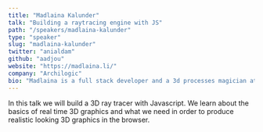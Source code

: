 ```yaml
---
title: "Madlaina Kalunder"
talk: "Building a raytracing engine with JS"
path: "/speakers/madlaina-kalunder"
type: "speaker"
slug: "madlaina-kalunder"
twitter: "anialdam"
github: "aadjou"
website: "https://madlaina.li/"
company: "Archilogic"
bio: "Madlaina is a full stack developer and a 3d processes magician at Archilogic, 3d content accessible for people working on the web. She graduated at the Zurich University of Arts with a bachelor degree in Design, specialisation Game Design, combining the passion for design and story telling with the newest technologies. Madlaina believes in bringing people of different backgrounds together to solve problems in creative ways."
---
```


<p>In this talk we will build a 3D ray tracer with Javascript. We learn about the basics of real time 3D graphics and what we need in order to produce realistic looking 3D graphics in the browser.</p>